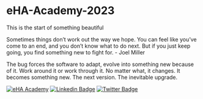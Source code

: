 # eHA-Academy-2023
This is the start of something beautiful

Sometimes things don’t work out the way we hope. You can feel like you’ve come to an end, and you don’t know what to do next. But if you just keep going, you find something new to fight for.
    - Joel Miller

The bug forces the software to adapt, evolve into something new because of it. Work around it or work through it. No matter what, it changes. It becomes something new. The next version. The inevitable upgrade.

[![eHA Academy](https://img.shields.io/badge/eHA%20Academy-%234285f4?style=for-the-badge&logo=https://academy.ehealthafrica.org/assets/images/logo.svg)](https://academy.ehealthafrica.org) [![Linkedin Badge](https://img.shields.io/badge/-elijahishaku-blue?style=for-the-badge&logo=Linkedin&logoColor=white&link=https://www.linkedin.com/in/elijahishaku)](https://www.linkedin.com/in/elijahishaku) [![Twitter Badge](https://img.shields.io/badge/-@iElibazz-1ca0f1?style=for-the-badge&logo=twitter&logoColor=white&link=https://twitter.com/iElibazz)](https://twitter.com/iElibazz)